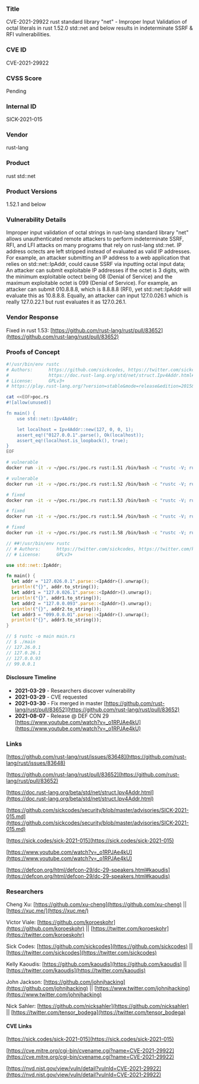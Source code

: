 ### Title
CVE-2021-29922 rust standard library "net" - Improper Input Validation of octal literals in rust 1.52.0 std::net and below results in indeterminate SSRF & RFI vulnerabilities.

### CVE ID
CVE-2021-29922

### CVSS Score
Pending

### Internal ID
SICK-2021-015
        
### Vendor
rust-lang
        
### Product
rust std::net

### Product Versions
1.52.1 and below

### Vulnerability Details

Improper input validation of octal strings in rust-lang standard library "net" allows unauthenticated remote attackers to perform indeterminate SSRF, RFI, and LFI attacks on many programs that rely on rust-lang std::net. IP address octects are left stripped instead of evaluated as valid IP addresses. For example, an attacker submitting an IP address to a web application that relies on std::net::IpAddr, could cause SSRF via inputting octal input data; An attacker can submit exploitable IP addresses if the octet is 3 digits, with the minimum exploitable octect being 08 (Denial of Service) and the maximum exploitable octet is 099 (Denial of Service). For example, an attacker can submit 010.8.8.8, which is 8.8.8.8 (RFI), yet std::net::IpAddr will evaluate this as 10.8.8.8. Equally, an attacker can input 127.0.026.1 which is really 127.0.22.1 but rust evaluates it as 127.0.26.1.


### Vendor Response
Fixed in rust 1.53: [https://github.com/rust-lang/rust/pull/83652](https://github.com/rust-lang/rust/pull/83652)

### Proofs of Concept


```bash
#!/usr/bin/env rustc
# Authors:      https://github.com/sickcodes, https://twitter.com/sickcodes
#               https://doc.rust-lang.org/std/net/struct.Ipv4Addr.html#method.is_private
# License:      GPLv3+
# https://play.rust-lang.org/?version=stable&mode=release&edition=2015&gist=62f6f98dc1de7d162ee4e62d09825035

cat <<EOF>poc.rs
#![allow(unused)]

fn main() {
    use std::net::Ipv4Addr;

    let localhost = Ipv4Addr::new(127, 0, 0, 1);
    assert_eq!("0127.0.0.1".parse(), Ok(localhost));
    assert_eq!(localhost.is_loopback(), true);
}
EOF

# vulnerable
docker run -it -v ~/poc.rs:/poc.rs rust:1.51 /bin/bash -c "rustc -V; rustc /poc.rs; ./poc && echo VULNERABLE"

# vulnerable
docker run -it -v ~/poc.rs:/poc.rs rust:1.52 /bin/bash -c "rustc -V; rustc /poc.rs; ./poc && echo VULNERABLE"

# fixed
docker run -it -v ~/poc.rs:/poc.rs rust:1.53 /bin/bash -c "rustc -V; rustc /poc.rs; ./poc && echo VULNERABLE"

# fixed
docker run -it -v ~/poc.rs:/poc.rs rust:1.54 /bin/bash -c "rustc -V; rustc /poc.rs; ./poc && echo VULNERABLE"

# fixed
docker run -it -v ~/poc.rs:/poc.rs rust:1.58 /bin/bash -c "rustc -V; rustc /poc.rs; ./poc && echo VULNERABLE"

```


```rust
// ##!/usr/bin/env rustc
// # Authors:      https://twitter.com/sickcodes, https://twitter.com/kaoudis
// # License:      GPLv3+

use std::net::IpAddr;

fn main() {
  let addr = "127.026.0.1".parse::<IpAddr>().unwrap();
  println!("{}", addr.to_string());
  let addr1 = "127.0.026.1".parse::<IpAddr>().unwrap();
  println!("{}", addr1.to_string());
  let addr2 = "127.0.0.093".parse::<IpAddr>().unwrap();
  println!("{}", addr2.to_string());
  let addr3 = "099.0.0.01".parse::<IpAddr>().unwrap();
  println!("{}", addr3.to_string());
}

// $ rustc -o main main.rs
// $ ./main
// 127.26.0.1
// 127.0.26.1
// 127.0.0.93
// 99.0.0.1

```

#### Disclosure Timeline
* **2021-03-29** - Researchers discover vulnerability
* **2021-03-29** - CVE requested
* **2021-03-30** - Fix merged in master [https://github.com/rust-lang/rust/pull/83652](https://github.com/rust-lang/rust/pull/83652)
* **2021-08-07** - Release @ DEF CON 29 [https://www.youtube.com/watch?v=_o1RPJAe4kU](https://www.youtube.com/watch?v=_o1RPJAe4kU)

### Links

[https://github.com/rust-lang/rust/issues/83648](https://github.com/rust-lang/rust/issues/83648)

[https://github.com/rust-lang/rust/pull/83652](https://github.com/rust-lang/rust/pull/83652)

[https://doc.rust-lang.org/beta/std/net/struct.Ipv4Addr.html](https://doc.rust-lang.org/beta/std/net/struct.Ipv4Addr.html)

[https://github.com/sickcodes/security/blob/master/advisories/SICK-2021-015.md](https://github.com/sickcodes/security/blob/master/advisories/SICK-2021-015.md)

[https://sick.codes/sick-2021-015](https://sick.codes/sick-2021-015)

[https://www.youtube.com/watch?v=_o1RPJAe4kU](https://www.youtube.com/watch?v=_o1RPJAe4kU)

[https://defcon.org/html/defcon-29/dc-29-speakers.html#kaoudis](https://defcon.org/html/defcon-29/dc-29-speakers.html#kaoudis)

### Researchers

Cheng Xu: [https://github.com/xu-cheng](https://github.com/xu-cheng) || [https://xuc.me/](https://xuc.me/)

Victor Viale: [https://github.com/koroeskohr](https://github.com/koroeskohr) || [https://twitter.com/koroeskohr](https://twitter.com/koroeskohr)

Sick Codes: [https://github.com/sickcodes](https://github.com/sickcodes) || [https://twitter.com/sickcodes](https://twitter.com/sickcodes)

Kelly Kaoudis: [https://github.com/kaoudis](https://github.com/kaoudis) || [https://twitter.com/kaoudis](https://twitter.com/kaoudis)

John Jackson: [https://github.com/johnjhacking](https://github.com/johnjhacking) || [https://www.twitter.com/johnjhacking](https://www.twitter.com/johnjhacking)

Nick Sahler: [https://github.com/nicksahler](https://github.com/nicksahler) || [https://twitter.com/tensor_bodega](https://twitter.com/tensor_bodega) 

#### CVE Links

[https://sick.codes/sick-2021-015](https://sick.codes/sick-2021-015)

[https://cve.mitre.org/cgi-bin/cvename.cgi?name=CVE-2021-29922](https://cve.mitre.org/cgi-bin/cvename.cgi?name=CVE-2021-29922)

[https://nvd.nist.gov/view/vuln/detail?vulnId=CVE-2021-29922](https://nvd.nist.gov/view/vuln/detail?vulnId=CVE-2021-29922)
